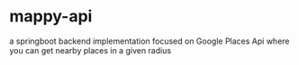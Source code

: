 # mappy-api
a springboot backend implementation focused on Google Places Api where you can get nearby places in a given radius
